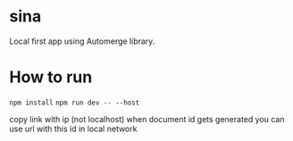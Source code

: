 # sina
Local first app using Automerge library.

# How to run

`npm install`
`npm run dev -- --host`

copy link with ip (not localhost)
when document id gets generated you can use url with this id in local network